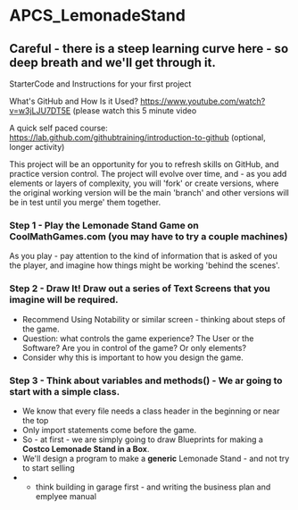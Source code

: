 # APCS_LemonadeStand

## Careful - there is a steep learning curve here - so deep breath and we'll get through it.

StarterCode and Instructions for your first project

What's GitHub and How Is it Used? https://www.youtube.com/watch?v=w3jLJU7DT5E (please watch this 5 minute video

A quick self paced course: https://lab.github.com/githubtraining/introduction-to-github (optional, longer activity)


This project will be an opportunity for you to refresh skills on GitHub, and practice version control.
The project will evolve over time, and - as you add elements or layers of complexity, you will 'fork' or create versions, 
where the original working version will be the main 'branch' and other versions will be in test until you merge' them together.

### Step 1 - Play the Lemonade Stand Game on CoolMathGames.com (you may have to try a couple machines)

  As you play - pay attention to the kind of information that is asked of you the player, and imagine how things might be working 'behind the scenes'.
  
### Step 2 - Draw It!  Draw out a series of Text Screens that you imagine will be required.

  - Recommend Using Notability or similar screen - thinking about steps of the game.  
  - Question: what controls the game experience?  The User or the Software?  Are you in control of the game?  Or only elements?
  - Consider why this is important to how you design the game.
  
### Step 3 - Think about variables and methods() - We ar going to start with a simple class.

  - We know that every file needs a class header in the beginning or near the top
  - Only import statements come before the game.
  - So - at first - we are simply going to draw Blueprints for making a **Costco Lemonade Stand in a Box**.
  - We'll design a program to make a **generic** Lemonade Stand - and not try to start selling 
  - - think building in garage first - and writing the business plan and emplyee manual
